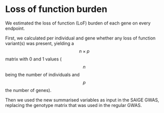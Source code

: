 # Loss of function burden

We estimated the loss of function \(LoF\) burden of each gene on every endpoint. 

First, we calculated per individual and gene whether any loss of function variant\(s\) was present, yielding a $$n \times p$$ matrix with 0 and 1 values \( $$n$$being the number of individuals and $$p $$ the number of genes\). 

Then we used the new summarised variables as input in the SAIGE GWAS, replacing the genotype matrix that was used in the regular GWAS. 

